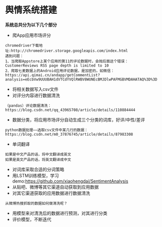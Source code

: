# **舆情系统搭建**
**系统总共分为以下几个部分**
- 爬App应用市场评分
```
chromedriver下载地址:http://chromedriver.storage.googleapis.com/index.html
遇到问题：
1、当爬取Appstore上某个应用的第11的评论数据时，会抛后面这个错误：CustomerReviews RSS page depth is limited to 10
2、爬取七麦数据上的Android应用评论数据，是加密的，如微信：https://api.qimai.cn/andapp/getCommentList?analysis=eEcbVw9UUUBAH1dVTCdYVQlRWBV8WUNEcBMJDlwPAFMGBVMDAHATAQ%3D%3D
```
- 将相关数据写入csv文件
- 对评分内容进行数据清洗
```
（pandas）评论数据清洗：https://blog.csdn.net/qq_43965708/article/details/110884444
```
- 数据分类，将应用市场评分自动生成三个分类的词库，好评/中性/差评
```
python数据处理——选取csv文件中某几行的数据：https://blog.csdn.net/m0_37876745/article/details/87983308
```
- 单词翻译
```
如果是中文产品的话，将中文翻译成英文
如果是英文产品的话，将英文翻译成中文
```

- 对词库采取合适的分词策略
- 用LSTM训练模型，学习demo:https://github.com/xiaohengdai/SentimentAnalysis
- 从贴吧、微博等其它渠道自动获取到应用数据
- 对其它渠道获取的应用数据进行数据清洗
```
从微博热搜抓取的数据如何做清洗呢？
```
- 用模型来对清洗后的数据进行预测，对其进行分类
- 评价模型，不断迭代
